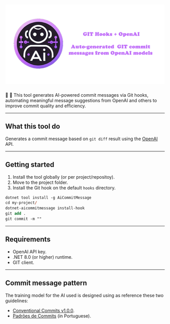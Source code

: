 # ![GIT Hooks + OpenAI - Generate GIT commit messages from Open AI](docs/images/splash.png)

🧠 🧰 This tool generates AI-powered commit messages via Git hooks, automating meaningful message suggestions from OpenAI and others to improve commit quality and efficiency.

---

## What this tool do

Generates a commit message based on `git diff` result using the [OpenAI](https://platform.openai.com/docs/overview) API.

---

## Getting started

1. Install the tool globally (or per project/repositoy).
2. Move to the project folder.
3. Install the Git hook on the default `hooks` directory.

```ps
dotnet tool install -g AiCommitMessage
cd my-project/
dotnet-aicommitmessage install-hook
git add .
git commit -m ""
```

---

## Requirements

- OpenAI API key.
- .NET 8.0 (or higher) runtime.
- GIT client.

---

## Commit message pattern

The training model for the AI used is designed using as reference these two guidelines:

- [Conventional Commits v1.0.0](https://www.conventionalcommits.org/en/v1.0.0/).
- [Padrões de Commits](https://github.com/tiagolofi/padroes-de-commits) (in Portuguese).
  
